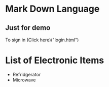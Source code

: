 # Mark Down Language
## Just for demo
To sign in (Click here)("login.html")

# List of Electronic Items
* Refridgerator
* Microwave
